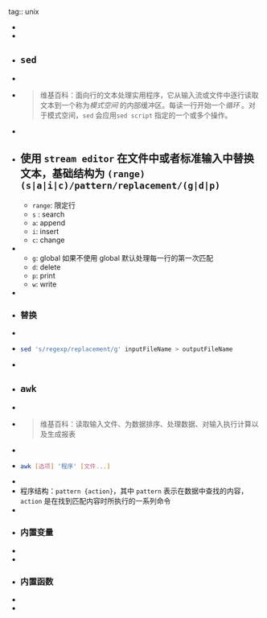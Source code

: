 tag:: unix

-
-
- ## `sed`
-
- > 维基百科：面向行的文本处理实用程序，它从输入流或文件中逐行读取文本到一个称为*模式空间* 的内部缓冲区。每读一行开始一个*循环* 。对于模式空间，`sed` 会应用`sed script` 指定的一个或多个操作。
-
- 使用 `stream editor` 在文件中或者标准输入中替换文本，基础结构为 `(range)(s|a|i|c)/pattern/replacement/(g|d|p)`
	-
	- `range`: 限定行
	- `s` : search
	- `a`: append
	- `i`: insert
	- `c`: change
-
	- `g`: global 如果不使用 global 默认处理每一行的第一次匹配
	- `d`: delete
	- `p`: print
	- `w`: write
-
- ### 替换
-
- ```bash
  sed 's/regexp/replacement/g' inputFileName > outputFileName
  ```
-
- ## `awk`
-
- > 维基百科：读取输入文件、为数据排序、处理数据、对输入执行计算以及生成报表
-
- ```bash
  awk [选项] '程序' [文件...]
  ```
-
- 程序结构：`pattern {action}`，其中 `pattern` 表示在数据中查找的内容，`action` 是在找到匹配内容时所执行的一系列命令
-
- ### 内置变量
-
-
- ### 内置函数
-
-